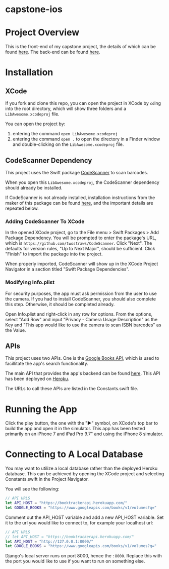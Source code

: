 # capstone-ios

# Project Overview

This is the front-end of my capstone project, the details of which can be found [here](https://gist.github.com/Galaxylaughing/52fbe0aea39b01cd202cfce2dd982ae5). 
The back-end can be found [here](https://github.com/Galaxylaughing/capstone-api).

# Installation

## XCode

If you fork and clone this repo, you can open the project in XCode by `cd`ing into the root directory, which will show three folders and a `LibAwesome.xcodeproj` file. 

You can open the project by:
1. entering the command `open LibAwesome.xcodeproj` 
2. entering the command `open .` to open the directory in a Finder window and double-clicking on the `LibAwesome.xcodeproj` file.

## CodeScanner Dependency

This project uses the Swift package [CodeScanner](https://github.com/twostraws/CodeScanner) to scan barcodes.

When you open this `LibAwesome.xcodeproj`, the CodeScanner dependency should already be installed.

If CodeScanner is not already installed, installation instructions from the maker of this package can be found [here](https://www.hackingwithswift.com/books/ios-swiftui/scanning-qr-codes-with-swiftui), and the important details are repeated below.

### Adding CodeScanner To XCode

In the opened XCode project, go to the File menu > Swift Packages > Add Package Dependency. 
You will be prompted to enter the package's URL, which is `https://github.com/twostraws/CodeScanner`. 
Click "Next". The defaults for version rules, "Up to Next Major", should be sufficient. Click "Finish" to import the package into the project.

When properly imported, CodeScanner will show up in the XCode Project Navigator in a section titled "Swift Package Dependencies".

### Modifying Info.plist

For security purposes, the app must ask permission from the user to use the camera. If you had to install CodeScanner, you should also complete this step. Otherwise, it should be completed already.

Open Info.plist and right-click in any row for options. From the options, select "Add Row" and input "Privacy - Camera Usage Description" as the Key and "This app would like to use the camera to scan ISBN barcodes" as the Value.

## APIs

This project uses two APIs. One is the [Google Books API](https://developers.google.com/books), 
which is used to facillitate the app's search functionality.

The main API that provides the app's backend can be found [here](https://github.com/Galaxylaughing/capstone-api). This API has been deployed on [Heroku](https://booktrackerapi.herokuapp.com/helloworld/).

The URLs to call these APIs are listed in the Constants.swift file.

# Running the App

Click the play button, the one with the "▶️" symbol, on XCode's top bar to build the app and open it in the simulator. This app has been tested primarily on an iPhone 7 and iPad Pro 9.7" and using the iPhone 8 simulator.

# Connecting to A Local Database

You may want to utilize a local database rather than the deployed Heroku database. This can be achieved by opening the XCode project and selecting Constants.swift in the Project Navigator.

You will see the following:

```swift
// API URLS
let API_HOST = "https://booktrackerapi.herokuapp.com/"
let GOOGLE_BOOKS = "https://www.googleapis.com/books/v1/volumes?q="
```

Comment out the API_HOST variable and add a new API_HOST variable. Set it to the url you would like to connect to, for example your localhost url:

```swift
// API URLS
// let API_HOST = "https://booktrackerapi.herokuapp.com/"
let API_HOST = "http://127.0.0.1:8000/"
let GOOGLE_BOOKS = "https://www.googleapis.com/books/v1/volumes?q="
```

Django's local server runs on port 8000, hence the `:8000`. Replace this with the port you would like to use if you want to run on something else.
